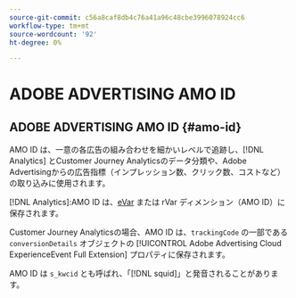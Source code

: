```yaml
---
source-git-commit: c56a8caf8db4c76a41a96c48cbe3996078924cc6
workflow-type: tm+mt
source-wordcount: '92'
ht-degree: 0%

---
```

# ADOBE ADVERTISING AMO ID

## ADOBE ADVERTISING AMO ID {#amo-id}

AMO ID は、一意の各広告の組み合わせを細かいレベルで追跡し、[!DNL Analytics] とCustomer Journey Analyticsのデータ分類や、Adobe Advertisingからの広告指標（インプレッション数、クリック数、コストなど）の取り込みに使用されます。

[!DNL Analytics]:AMO ID は、[eVar](https://experienceleague.adobe.com/docs/analytics/components/dimensions/evar.html?lang=ja) または rVar ディメンション（AMO ID）に保存されます。

Customer Journey Analyticsの場合、AMO ID は、`trackingCode` の一部である `conversionDetails` オブジェクトの [!UICONTROL Adobe Advertising Cloud ExperienceEvent Full Extension] プロパティに保存されます。

AMO ID は `s_kwcid` とも呼ばれ、「[!DNL squid]」と発音されることがあります。
